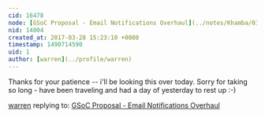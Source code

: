 ```yaml
---
cid: 16478
node: [GSoC Proposal - Email Notifications Overhaul](../notes/Khamba/03-13-2017/gsoc-proposal-email-notifications-overhaul)
nid: 14004
created_at: 2017-03-28 15:23:10 +0000
timestamp: 1490714590
uid: 1
author: [warren](../profile/warren)
---
```


Thanks for your patience -- i'll be looking this over today. Sorry for taking so long - have been traveling and had a day of yesterday to rest up :-)

[warren](../profile/warren) replying to: [GSoC Proposal - Email Notifications Overhaul](../notes/Khamba/03-13-2017/gsoc-proposal-email-notifications-overhaul)

